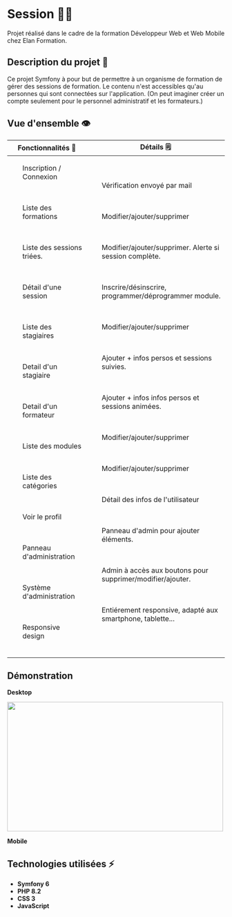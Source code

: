 # Session 👨‍🎓

Projet réalisé dans le cadre de la formation Développeur Web et Web Mobile chez Elan Formation.

##  Description du projet 🚧

Ce projet Symfony à pour but de permettre à un organisme de formation de gérer des sessions de formation. Le contenu n'est accessibles qu'au personnes qui sont connectées sur l'application. (On peut imaginer créer un compte seulement pour le personnel administratif et les formateurs.)

##  Vue d'ensemble 👁️

<table>
<thead>
  <tr>
      <th> Fonctionnalités 🤖</th>
      <th> Détails 🗒️ </th>
   </tr> 
</thead>
<tbody>
  <tr>
    <td>
        <ol>Inscription / Connexion </ol><br>
        <ol>Liste des formations </ol><br>
        <ol>Liste des sessions triées. </ol> <br>
        <ol>Détail d'une session</ol><br>
        <ol>Liste des stagiaires </ol><br>
        <ol>Detail d'un stagiaire </ol><br>
        <ol>Detail d'un formateur</ol><br> 
        <ol>Liste des modules</ol> <br>
        <ol>Liste des catégories </ol><br>
        <ol>Voir le profil </ol><br>
        <ol>Panneau d'administration </ol><br>
        <ol>Système d'administration </ol><br>
        <ol>Responsive design </ol><br>
    </td>
    <td>
        <ol>Vérification envoyé par mail </ol><br>
        <ol>Modifier/ajouter/supprimer</ol><br>
        <ol>Modifier/ajouter/supprimer. Alerte si session complète. </ol><br>
        <ol>Inscrire/désinscrire, programmer/déprogrammer module. </ol><br>
        <ol>Modifier/ajouter/supprimer</ol><br>
        <ol>Ajouter + infos persos et sessions suivies.</ol><br>
        <ol>Ajouter + infos infos persos et sessions animées.</ol><br>
        <ol>Modifier/ajouter/supprimer </ol><br>
        <ol>Modifier/ajouter/supprimer </ol><br>
        <ol>Détail des infos de l'utilisateur </ol><br>
        <ol>Panneau d'admin pour ajouter éléments. </ol><br>
        <ol>Admin à accès aux boutons pour supprimer/modifier/ajouter.</ol><br>
        <ol>Entiérement responsive, adapté aux smartphone, tablette... </ol><br>
    </td>
  </tr>
</tbody>
</table>

## Démonstration

<b> Desktop <b>

<img src="https://media.giphy.com/media/YOUR-GIF-ID/giphy.gif" width="500" height="300"/>


<b> Mobile <b>

## Technologies utilisées ⚡

- Symfony 6
- PHP 8.2
- CSS 3
- JavaScript